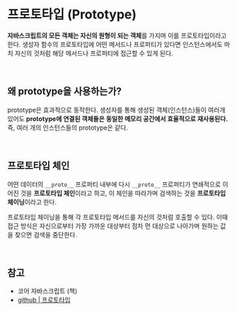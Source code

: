 # 프로토타입 (Prototype)
**자바스크립트의 모든 객체는 자신의 원형이 되는 객체**를 가지며 이를 프로토타입이라고 한다. 생성자 함수의 프로토타입에 어떤 메서드나 프로퍼티가 있다면 인스턴스에서도 마치 자신의 것처럼 해당 메서드나 프로퍼티에 접근할 수 있게 된다.

<br>

## 왜 prototype을 사용하는가?
prototype은 효과적으로 동작한다. 생성자를 통해 생성된 객체(인스턴스)들이 여러개 있어도 **prototype에 연결된 객체들은 동일한 메모리 공간에서 효율적으로 재사용된다.** 즉, 여러 개의 인스턴스들의 prototype은 같다.

<br>

## 프로토타입 체인
어떤 데이터의 `__proto__` 프로퍼티 내부에 다시 `__proto__` 프로퍼티가 연쇄적으로 이어진 것을 **프로토타입 체인**이라고 하고, 이 체인을 따라가며 검색하는 것을 **프로토타입 체이닝**이라고 한다.

프로토타입 체이닝을 통해 각 프로토타입 메서드를 자신의 것처럼 호출할 수 있다. 이때 접근 방식은 자신으로부터 가장 가까운 대상부터 점차 먼 대상으로 나아가며 원하는 값을 찾으면 검색을 중단한다.

<br>

## 참고
- 코어 자바스크립트 (책)
- [github | 프로토타입](https://github.com/baeharam/Must-Know-About-Frontend/blob/master/Notes/javascript/prototype.md)